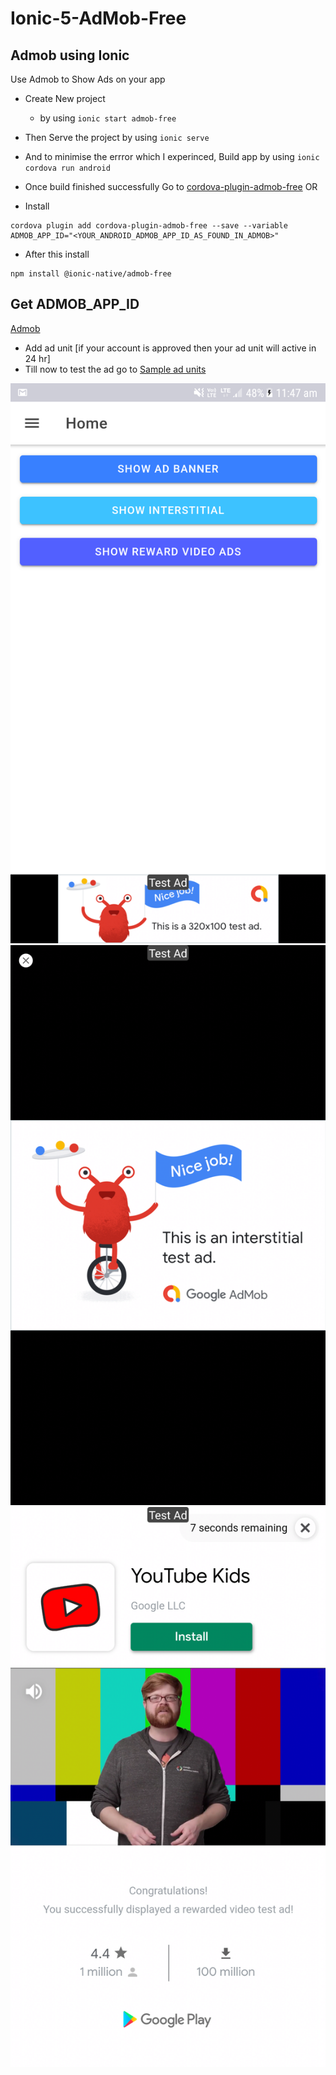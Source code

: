# Ionic-5-AdMob-Free
## Admob using Ionic
Use Admob to Show Ads on your app



- Create New project
   - by using ```ionic start admob-free```
 
 - Then Serve the project by using ```ionic serve```
 - And to minimise the errror which I experinced, Build app by using ```ionic cordova run android```
 - Once build finished successfully Go to [cordova-plugin-admob-free](https://github.com/ratson/cordova-plugin-admob-free) OR <br>
 - Install 
 ```
 cordova plugin add cordova-plugin-admob-free --save --variable ADMOB_APP_ID="<YOUR_ANDROID_ADMOB_APP_ID_AS_FOUND_IN_ADMOB>"
 ```
 - After this install 
 ```
 npm install @ionic-native/admob-free
 ```
 
 ## Get ADMOB_APP_ID
   [Admob](https://apps.admob.com/v2/home?pli=1)
   
   - Add ad unit [if your  account is approved then your ad unit will active in 24 hr]
   - Till now to test the ad go to [Sample ad units](https://developers.google.com/admob/android/test-ads#sample_ad_units)
   
![](/image/1.PNG)
![](/image/2.PNG)
![](/image/3.PNG)
